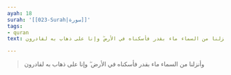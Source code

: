 ```yaml
---
ayah: 18
surah: '[[023-Surah|سورة]]'
tags:
- quran
text: وأنزلنا من السماء ماء بقدر فأسكناه في الأرض ۖ وإنا على ذهاب به لقادرون

---
```

> وأنزلنا من السماء ماء بقدر فأسكناه في الأرض ۖ وإنا على ذهاب به لقادرون
